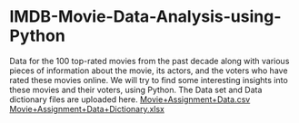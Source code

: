 # IMDB-Movie-Data-Analysis-using-Python
Data for the 100 top-rated movies from the past decade along with various pieces of information about the movie, its actors, and the voters who have rated these movies online. We will try to find some interesting insights into these movies and their voters, using Python.
The Data set and Data dictionary files are uploaded here.
[Movie+Assignment+Data.csv](https://github.com/pshru22/IMDB-Movie-Data-Analysis-using-Python/files/7195377/Movie%2BAssignment%2BData.csv)
[Movie+Assignment+Data+Dictionary.xlsx](https://github.com/pshru22/IMDB-Movie-Data-Analysis-using-Python/files/7195379/Movie%2BAssignment%2BData%2BDictionary.xlsx)
